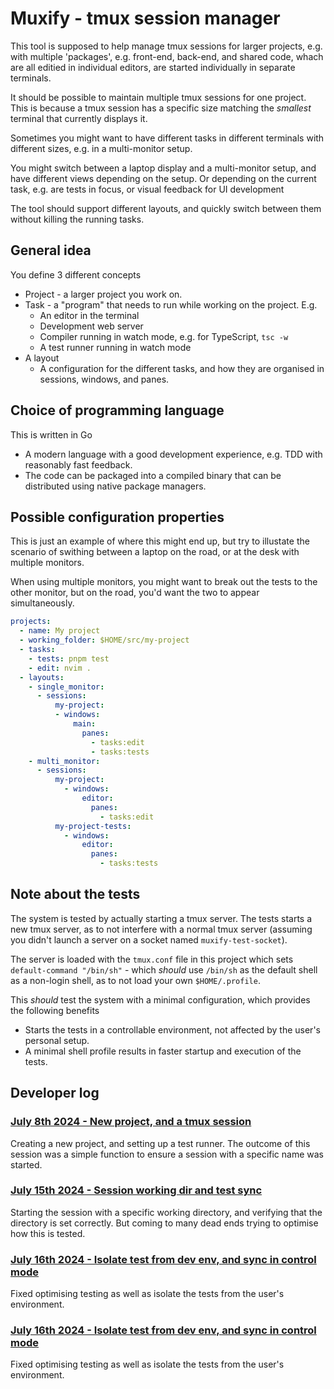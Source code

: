 # Muxify - tmux session manager

This tool is supposed to help manage tmux sessions for larger projects, e.g.
with multiple 'packages', e.g. front-end, back-end, and shared code, whach are
all editied in individual editors, are started individually in separate
terminals.

It should be possible to maintain multiple tmux sessions for one project. This
is because a tmux session has a specific size matching the _smallest_ terminal
that currently displays it.

Sometimes you might want to have different tasks in different terminals with
different sizes, e.g. in a multi-monitor setup.

You might switch between a laptop display and a multi-monitor setup, and have
different views depending on the setup. Or depending on the current task, e.g.
are tests in focus, or visual feedback for UI development

The tool should support different layouts, and quickly switch between them
without killing the running tasks.

## General idea

You define 3 different concepts

- Project - a larger project you work on.
- Task - a "program" that needs to run while working on the project. E.g.
  - An editor in the terminal
  - Development web server
  - Compiler running in watch mode, e.g. for TypeScript, `tsc -w`
  - A test runner running in watch mode
- A layout
  - A configuration for the different tasks, and how they are organised in
    sessions, windows, and panes.

## Choice of programming language

This is written in Go
- A modern language with a good development experience, e.g. TDD with reasonably
  fast feedback.
- The code can be packaged into a compiled binary that can be distributed using
  native package managers.

## Possible configuration properties

This is just an example of where this might end up, but try to illustate the
scenario of swithing between a laptop on the road, or at the desk with multiple
monitors.

When using multiple monitors, you might want to break out the tests to the other
monitor, but on the road, you'd want the two to appear simultaneously.

```yaml
projects:
  - name: My project
  - working_folder: $HOME/src/my-project
  - tasks:
    - tests: pnpm test
    - edit: nvim .
  - layouts:
    - single_monitor:
      - sessions:
          my-project:
          - windows:
              main:
                panes:
                  - tasks:edit
                  - tasks:tests
    - multi_monitor:
      - sessions:
          my-project:
            - windows:
                editor:
                  panes:
                    - tasks:edit
          my-project-tests:
            - windows:
                editor:
                  panes:
                    - tasks:tests
```

## Note about the tests

The system is tested by actually starting a tmux server. The tests starts a new
tmux server, as to not interfere with a normal tmux server (assuming you didn't
launch a server on a socket named `muxify-test-socket`).

The server is loaded with the `tmux.conf` file in this project which sets
`default-command "/bin/sh"` - which _should_ use `/bin/sh` as the default shell
as a non-login shell, as to not load your own `$HOME/.profile`.

This _should_ test the system with a minimal configuration, which provides the
following benefits

 * Starts the tests in a controllable environment, not affected by the user's
   personal setup.
 * A minimal shell profile results in faster startup and execution of the tests.

## Developer log

### [July 8th 2024 - New project, and a tmux session](./devlog/Part1.md)

Creating a new project, and setting up a test runner. The outcome of this
session was a simple function to ensure a session with a specific name was
started.

### [July 15th  2024 - Session working dir and test sync](./devlog/Part2.md)

Starting the session with a specific working directory, and verifying that the
directory is set correctly. But coming to many dead ends trying to optimise how
this is tested.

### [July 16th 2024 - Isolate test from dev env, and sync in control mode](./devlog/Part3.md)

Fixed optimising testing as well as isolate the tests from the user's
environment.

### [July 16th 2024 - Isolate test from dev env, and sync in control mode](./devlog/Part4.md)

Fixed optimising testing as well as isolate the tests from the user's
environment.

